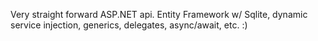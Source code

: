 Very straight forward ASP.NET api. Entity Framework w/ Sqlite, dynamic service injection, generics, delegates, async/await, etc. :)
